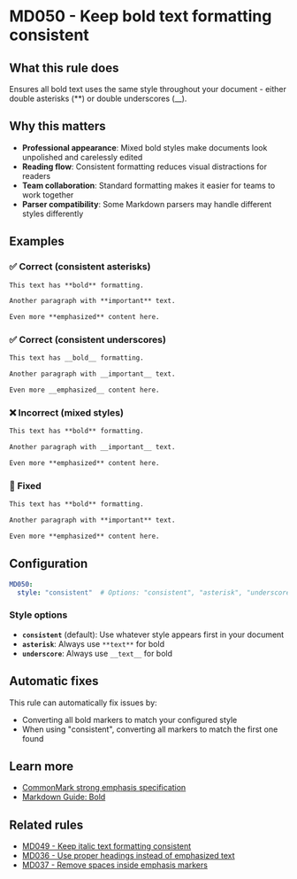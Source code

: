 # MD050 - Keep bold text formatting consistent

## What this rule does

Ensures all bold text uses the same style throughout your document - either double asterisks (**) or double underscores (__).

## Why this matters

- **Professional appearance**: Mixed bold styles make documents look unpolished and carelessly edited
- **Reading flow**: Consistent formatting reduces visual distractions for readers
- **Team collaboration**: Standard formatting makes it easier for teams to work together
- **Parser compatibility**: Some Markdown parsers may handle different styles differently

## Examples

<!-- rumdl-disable MD050 -->

### ✅ Correct (consistent asterisks)

```markdown
This text has **bold** formatting.

Another paragraph with **important** text.

Even more **emphasized** content here.
```

### ✅ Correct (consistent underscores)

```markdown
This text has __bold__ formatting.

Another paragraph with __important__ text.

Even more __emphasized__ content here.
```

### ❌ Incorrect (mixed styles)

```markdown
This text has **bold** formatting.

Another paragraph with __important__ text.

Even more **emphasized** content here.
```

### 🔧 Fixed

```markdown
This text has **bold** formatting.

Another paragraph with **important** text.

Even more **emphasized** content here.
```

<!-- rumdl-enable MD050 -->

## Configuration

```yaml
MD050:
  style: "consistent"  # Options: "consistent", "asterisk", "underscore"
```

### Style options

- **`consistent`** (default): Use whatever style appears first in your document
- **`asterisk`**: Always use `**text**` for bold
- **`underscore`**: Always use `__text__` for bold

## Automatic fixes

This rule can automatically fix issues by:

- Converting all bold markers to match your configured style
- When using "consistent", converting all markers to match the first one found

## Learn more

- [CommonMark strong emphasis specification](https://spec.commonmark.org/0.31.2/#emphasis-and-strong-emphasis)
- [Markdown Guide: Bold](https://www.markdownguide.org/basic-syntax/#bold)

## Related rules

- [MD049 - Keep italic text formatting consistent](md049.md)
- [MD036 - Use proper headings instead of emphasized text](md036.md)
- [MD037 - Remove spaces inside emphasis markers](md037.md)
